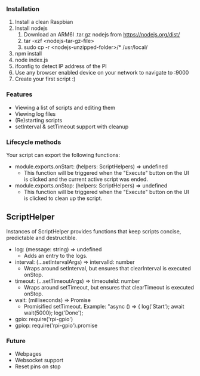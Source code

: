 ### Installation
1) Install a clean Raspbian
1) Install nodejs
   1) Download an ARM6l .tar.gz nodejs from https://nodejs.org/dist/  
   1) tar -xzf \<nodejs-tar-gz-file>
   1) sudo cp -r \<nodejs-unzipped-folder>/* /usr/local/  
1) npm install
1) node index.js
1) ifconfig to detect IP address of the PI
1) Use any browser enabled device on your network to navigate to <RPI-IP>:9000 
1) Create your first script :) 

### Features
* Viewing a list of scripts and editing them  
* Viewing log files  
* (Re)starting scripts
* setInterval & setTimeout support with cleanup

### Lifecycle methods
Your script can export the following functions:
* module.exports.onStart: (helpers: ScriptHelpers) => undefined
  * This function will be triggered when the "Execute" button on the UI is clicked and the current active script was ended.
* module.exports.onStop: (helpers: ScriptHelpers) => undefined
  * This function will be triggered when the "Execute" button on the UI is clicked to clean up the script.
  
## ScriptHelper
Instances of ScriptHelper provides functions that keep scripts concise, predictable and destructible.
* log: (message: string) => undefined
   * Adds an entry to the logs.
* interval: (...setIntervalArgs) => intervalId: number
   * Wraps around setInterval, but ensures that clearInterval is executed onStop.
* timeout: (...setTimeoutArgs) => timeouteId: number
   * Wraps around setTimeout, but ensures that clearTimeout is executed onStop.
* wait: (milliseconds) => Promise
   * Promisified setTimeout. Example: "async () => { log('Start'); await wait(5000); log('Done');
* gpio: require('rpi-gpio')
* gpiop: require('rpi-gpio').promise

### Future
* Webpages
* Websocket support
* Reset pins on stop